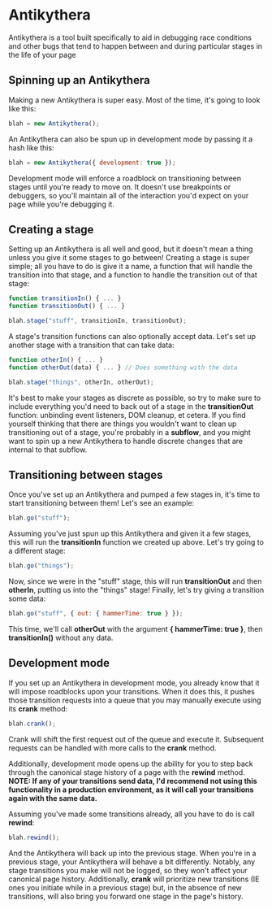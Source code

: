 Antikythera
===========

Antikythera is a tool built specifically to aid in debugging race conditions and other bugs that tend to happen between and during particular stages in the life of your page

## Spinning up an Antikythera

Making a new Antikythera is super easy. Most of the time, it's going to look like this:

```javascript
blah = new Antikythera();
```

An Antikythera can also be spun up in development mode by passing it a hash like this:

```javascript
blah = new Antikythera({ development: true });
```

Development mode will enforce a roadblock on transitioning between stages until you're ready to move on. It doesn't use breakpoints or debuggers, so you'll maintain all of the interaction you'd expect on your page while you're debugging it.

## Creating a stage

Setting up an Antikythera is all well and good, but it doesn't mean a thing unless you give it some stages to go between! Creating a stage is super simple; all you have to do is give it a name, a function that will handle the transition into that stage, and a function to handle the transition out of that stage:

```javascript
function transitionIn() { ... }
function transitionOut() { ... }

blah.stage("stuff", transitionIn, transitionOut);
```

A stage's transition functions can also optionally accept data. Let's set up another stage with a transition that can take data:

```javascript
function otherIn() { ... }
function otherOut(data) { ... } // Does something with the data

blah.stage("things", otherIn, otherOut);
```

It's best to make your stages as discrete as possible, so try to make sure to include everything you'd need to back out of a stage in the **transitionOut** function: unbinding event listeners, DOM cleanup, et cetera. If you find yourself thinking that there are things you wouldn't want to clean up transitioning out of a stage, you're probably in a __subflow__, and you might want to spin up a new Antikythera to handle discrete changes that are internal to that subflow.

## Transitioning between stages

Once you've set up an Antikythera and pumped a few stages in, it's time to start transitioning between them! Let's see an example:

```javascript
blah.go("stuff");
```

Assuming you've just spun up this Antikythera and given it a few stages, this will run the **transitionIn** function we created up above. Let's try going to a different stage:

```javascript
blah.go("things");
```

Now, since we were in the "stuff" stage, this will run **transitionOut** and then **otherIn**, putting us into the "things" stage! Finally, let's try giving a transition some data:

```javascript
blah.go("stuff", { out: { hammerTime: true } });
```

This time, we'll call **otherOut** with the argument __{ hammerTime: true }__, then **transitionIn()** without any data.

## Development mode

If you set up an Antikythera in development mode, you already know that it will impose roadblocks upon your transitions. When it does this, it pushes those transition requests into a queue that you may manually execute using its **crank** method:

```javascript
blah.crank();
```

Crank will shift the first request out of the queue and execute it. Subsequent requests can be handled with more calls to the **crank** method.

Additionally, development mode opens up the ability for you to step back through the canonical stage history of a page with the **rewind** method. **NOTE: If any of your transitions send data, I'd recommend not using this functionality in a production environment, as it will call your transitions again with the same data.**

Assuming you've made some transitions already, all you have to do is call **rewind**:

```javascript
blah.rewind();
```

And the Antikythera will back up into the previous stage. When you're in a previous stage, your Antikythera will behave a bit differently. Notably, any stage transitions you make will not be logged, so they won't affect your canonical page history. Additionally, **crank** will prioritize new transitions (IE ones you initiate while in a previous stage) but, in the absence of new transitions, will also bring you forward one stage in the page's history.
